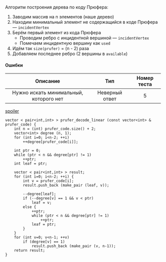Алгоритм построения дерева по коду Прюфера:

1. Заводим массив на n элементов (наше дерево)
1. Находим минимальный элемент не содержащийся в коде Прюфера — `incidentVertex`
1. Берём первый элемент из кода Прюфера
    + Проводим ребро с инцидентной вершиной — `incidentVertex`
    + Помечаем инцидентную вершину как `used`
1. Идём так `size(prufer)` = (n - 2) раза
1. Добавляем последнее ребро (2 вершины в `available`)

#### Ошибки

| Описание                               | Тип            | Номер теста|
|:--------------------------------------:|:--------------:|:----------:|
| Нужно искать минимальный, которого нет | Неверный ответ | 5          |

[spoiler](https://e-maxx.ru/algo/prufer_code_cayley_formula)

```
vector < pair<int,int> > prufer_decode_linear (const vector<int> & prufer_code) {
	int n = (int) prufer_code.size() + 2;
	vector<int> degree (n, 1);
	for (int i=0; i<n-2; ++i)
		++degree[prufer_code[i]];
 
	int ptr = 0;
	while (ptr < n && degree[ptr] != 1)
		++ptr;
	int leaf = ptr;
 
	vector < pair<int,int> > result;
	for (int i=0; i<n-2; ++i) {
		int v = prufer_code[i];
		result.push_back (make_pair (leaf, v));
 
		--degree[leaf];
		if (--degree[v] == 1 && v < ptr)
			leaf = v;
		else {
			++ptr;
			while (ptr < n && degree[ptr] != 1)
				++ptr;
			leaf = ptr;
		}
	}
	for (int v=0; v<n-1; ++v)
		if (degree[v] == 1)
			result.push_back (make_pair (v, n-1));
	return result;
}
```